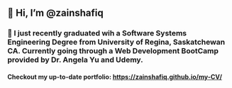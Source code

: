 ## 👋 Hi, I’m @zainshafiq

### 🌱 I just recently graduated wih a Software Systems Engineering Degree from University of Regina, Saskatchewan CA. Currently going through a Web Development BootCamp provided by Dr. Angela Yu and Udemy.

#### Checkout my up-to-date portfolio: https://zainshafiq.github.io/my-CV/




<!---
zainshafiq/zainshafiq is a ✨ special ✨ repository because its `README.md` (this file) appears on your GitHub profile.
You can click the Preview link to take a look at your changes.
--->
